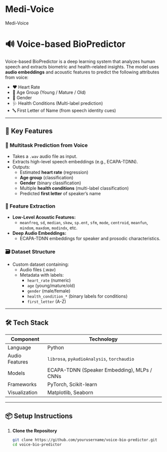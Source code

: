 # Medi-Voice
Medi-Voice
# 🔊 Voice-based BioPredictor

Voice-based BioPredictor is a deep learning system that analyzes human speech and extracts biometric and health-related insights. The model uses **audio embeddings** and acoustic features to predict the following attributes from voice:

- ❤️ Heart Rate
- 🧓 Age Group (Young / Mature / Old)
- 🚻 Gender
- 🩺 Health Conditions (Multi-label prediction)
- 🔤 First Letter of Name (from speech identity cues)

---

## 🧠 Key Features

### 🎯 Multitask Prediction from Voice
- Takes a `.wav` audio file as input.
- Extracts high-level speech embeddings (e.g., ECAPA-TDNN).
- Outputs:
  - Estimated **heart rate** (regression)
  - **Age group** (classification)
  - **Gender** (binary classification)
  - Multiple **health conditions** (multi-label classification)
  - Predicted **first letter** of speaker’s name

### 🧪 Feature Extraction
- **Low-Level Acoustic Features:**
  - `meanfreq`, `sd`, `median`, `skew`, `sp.ent`, `sfm`, `mode`, `centroid`, `meanfun`, `mindom`, `maxdom`, `modindx`, etc.
- **Deep Audio Embeddings:**
  - ECAPA-TDNN embeddings for speaker and prosodic characteristics.

### 🗃️ Dataset Structure
- Custom dataset containing:
  - Audio files (.wav)
  - Metadata with labels:
    - `heart_rate` (numeric)
    - `age` (young/mature/old)
    - `gender` (male/female)
    - `health_condition_*` (binary labels for conditions)
    - `first_letter` (A-Z)

---

## 🛠️ Tech Stack

| Component      | Technology           |
|----------------|----------------------|
| Language       | Python               |
| Audio Features | `librosa`, `pyAudioAnalysis`, `torchaudio` |
| Models         | ECAPA-TDNN (Speaker Embedding), MLPs / CNNs |
| Frameworks     | PyTorch, Scikit-learn |
| Visualization  | Matplotlib, Seaborn  |

---

## 📦 Setup Instructions

1. **Clone the Repository**
   ```bash
   git clone https://github.com/yourusername/voice-bio-predictor.git
   cd voice-bio-predictor
